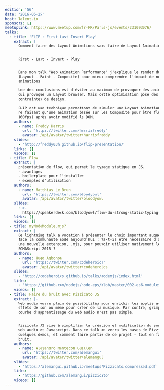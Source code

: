 ```yaml
---
edition: '56'
date: '2016-05-25'
host: Talent.io
sponsors: []
meetupLink: https://www.meetup.com/fr-FR/Paris-js/events/231093076/
talks:
  - title: 'FLIP : First Last Invert Play'
    extract: |
      Comment faire des Layout Animations sans faire de Layout Animation ?


      First - Last - Invert - Play


      Dans mon talk "Web Animation Performance" j'explique le render du browser
      (Layout - Paint - Composite) pour mieux comprendre l'impact de nos
      animations.

      Une des conclusions est d'éviter au maximum de provoquer des animations
      qui provoque un Layout browser. Mais cette optimisation pose des
      contraintes de design.

      FLIP est une technique permettant de simuler une Layout Animation mains en
      ne faisant qu'une animation basée sur les Composite pour être fluide
      (60fps) après avoir modifié le DOM.
    authors:
      - name: Freddy Harris
        url: 'https://twitter.com/harrisfreddy'
        avatar: /api/avatar/twitter/harrisfreddy
    slides:
      - 'http://freddy03h.github.io/flip-presentation/'
    links: []
    videos: []
  - title: Flow
    extract: |
      présentation de flow, qui permet le typage statique en JS.
      - avantages
      - boilerplate pour l'installer
      - exemples d'utilisation
    authors:
      - name: Matthias Le Brun
        url: 'https://twitter.com/bloodyowl'
        avatar: /api/avatar/twitter/bloodyowl
    slides:
      - >-
        https://speakerdeck.com/bloodyowl/flow-du-strong-static-typing-pour-javascript
    links: []
    videos: []
  - title: myNodeModule.mjs?
    extract: |
      Ce lightning talk a vocation à présenter le choix important auquel fait
      face la communauté node aujourd'hui : Va-t-il être nécessaire d'adopter
      une nouvelle extension, .mjs, pour pouvoir utiliser nativement les modules
      ECMAScript 2015 ?
    authors:
      - name: Hugo Agbonon
        url: 'https://twitter.com/codeheroics'
        avatar: /api/avatar/twitter/codeheroics
    slides:
      - 'http://codeheroics.github.io/talks/nodemjs/index.html'
    links:
      - 'https://github.com/nodejs/node-eps/blob/master/002-es6-modules.md'
    videos: []
  - title: Faire du bruit avec Pizzicato JS
    extract: |-
      Web audio ouvre plein de possibilités pour enrichir les applis avec des
      effets de son ou même pour créer de la musique. Par contre, grimper la
      courbe d'apprentissage du web audio n'est pas simple.


      Pizzicato JS vise à simplifier la création et modification du son avec du
      web audio et Javascript. Dans ce talk on verra les bases de Pizzicato JS,
      quelques demos, et comment faire partie de ce projet - tout en faisant du
      bruit.
    authors:
      - name: Alejandro Mantecon Guillen
        url: 'https://twitter.com/alemangui'
        avatar: /api/avatar/twitter/alemangui
    slides:
      - 'https://alemangui.github.io/meetups/Pizzicato.compressed.pdf'
    links:
      - 'https://github.com/alemangui/pizzicato'
    videos: []
---
```

